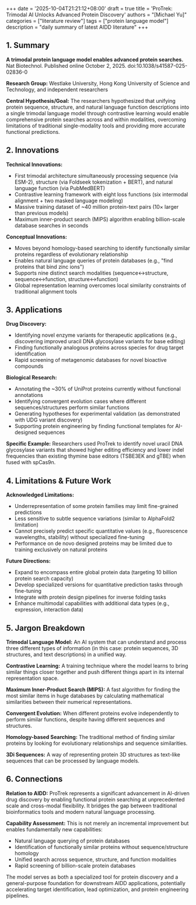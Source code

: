 +++
date = '2025-10-04T21:21:12+08:00'
draft = true
title = 'ProTrek: Trimodal AI Unlocks Advanced Protein Discovery'
authors = "[Michael Yu]"
categories = ["literature review"]
tags = ["protein language model"]
description = "daily summary of latest AIDD literature"
+++


## 1. Summary
**A trimodal protein language model enables advanced protein searches.** Nat Biotechnol. Published online October 2, 2025. doi:10.1038/s41587-025-02836-0

**Research Group:** Westlake University, Hong Kong University of Science and Technology, and independent researchers

**Central Hypothesis/Goal:** The researchers hypothesized that unifying protein sequence, structure, and natural language function descriptions into a single trimodal language model through contrastive learning would enable comprehensive protein searches across and within modalities, overcoming limitations of traditional single-modality tools and providing more accurate functional predictions.

## 2. Innovations

**Technical Innovations:**
- First trimodal architecture simultaneously processing sequence (via ESM-2), structure (via Foldseek tokenization + BERT), and natural language function (via PubMedBERT)
- Contrastive learning framework with eight loss functions (six intermodal alignment + two masked language modeling)
- Massive training dataset of ~40 million protein-text pairs (10× larger than previous models)
- Maximum inner-product search (MIPS) algorithm enabling billion-scale database searches in seconds

**Conceptual Innovations:**
- Moves beyond homology-based searching to identify functionally similar proteins regardless of evolutionary relationship
- Enables natural language queries of protein databases (e.g., "find proteins that bind zinc ions")
- Supports nine distinct search modalities (sequence↔structure, sequence↔function, structure↔function)
- Global representation learning overcomes local similarity constraints of traditional alignment tools

## 3. Applications

**Drug Discovery:**
- Identifying novel enzyme variants for therapeutic applications (e.g., discovering improved uracil DNA glycosylase variants for base editing)
- Finding functionally analogous proteins across species for drug target identification
- Rapid screening of metagenomic databases for novel bioactive compounds

**Biological Research:**
- Annotating the ~30% of UniProt proteins currently without functional annotations
- Identifying convergent evolution cases where different sequences/structures perform similar functions
- Generating hypotheses for experimental validation (as demonstrated with UDG variant discovery)
- Supporting protein engineering by finding functional templates for AI-designed sequences

**Specific Example:** Researchers used ProTrek to identify novel uracil DNA glycosylase variants that showed higher editing efficiency and lower indel frequencies than existing thymine base editors (TSBE3EK and gTBE) when fused with spCas9n.

## 4. Limitations & Future Work

**Acknowledged Limitations:**
- Underrepresentation of some protein families may limit fine-grained predictions
- Less sensitive to subtle sequence variations (similar to AlphaFold2 limitation)
- Cannot precisely predict specific quantitative values (e.g., fluorescence wavelengths, stability) without specialized fine-tuning
- Performance on de novo designed proteins may be limited due to training exclusively on natural proteins

**Future Directions:**
- Expand to encompass entire global protein data (targeting 10 billion protein search capacity)
- Develop specialized versions for quantitative prediction tasks through fine-tuning
- Integrate with protein design pipelines for inverse folding tasks
- Enhance multimodal capabilities with additional data types (e.g., expression, interaction data)

## 5. Jargon Breakdown

**Trimodal Language Model:** An AI system that can understand and process three different types of information (in this case: protein sequences, 3D structures, and text descriptions) in a unified way.

**Contrastive Learning:** A training technique where the model learns to bring similar things closer together and push different things apart in its internal representation space.

**Maximum Inner-Product Search (MIPS):** A fast algorithm for finding the most similar items in huge databases by calculating mathematical similarities between their numerical representations.

**Convergent Evolution:** When different proteins evolve independently to perform similar functions, despite having different sequences and structures.

**Homology-based Searching:** The traditional method of finding similar proteins by looking for evolutionary relationships and sequence similarities.

**3Di Sequences:** A way of representing protein 3D structures as text-like sequences that can be processed by language models.

## 6. Connections

**Relation to AIDD:** ProTrek represents a significant advancement in AI-driven drug discovery by enabling functional protein searching at unprecedented scale and cross-modal flexibility. It bridges the gap between traditional bioinformatics tools and modern natural language processing.

**Capability Assessment:** This is not merely an incremental improvement but enables fundamentally new capabilities:
- Natural language querying of protein databases
- Identification of functionally similar proteins without sequence/structure homology
- Unified search across sequence, structure, and function modalities
- Rapid screening of billion-scale protein databases

The model serves as both a specialized tool for protein discovery and a general-purpose foundation for downstream AIDD applications, potentially accelerating target identification, lead optimization, and protein engineering pipelines.
